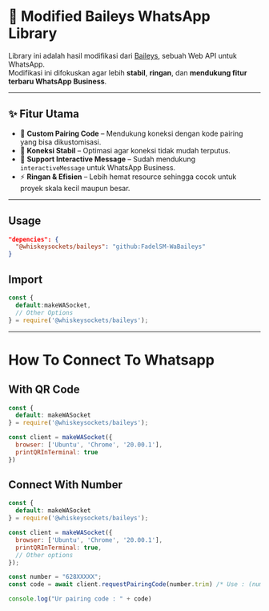 # 📱 Modified Baileys WhatsApp Library

Library ini adalah hasil modifikasi dari [Baileys](https://github.com/WhiskeySockets/Baileys), sebuah Web API untuk WhatsApp.  
Modifikasi ini difokuskan agar lebih **stabil**, **ringan**, dan **mendukung fitur terbaru WhatsApp Business**.

---

## ✨ Fitur Utama
- 🔑 **Custom Pairing Code** – Mendukung koneksi dengan kode pairing yang bisa dikustomisasi.  
- 🔗 **Koneksi Stabil** – Optimasi agar koneksi tidak mudah terputus.  
- 💬 **Support Interactive Message** – Sudah mendukung `interactiveMessage` untuk WhatsApp Business.  
- ⚡ **Ringan & Efisien** – Lebih hemat resource sehingga cocok untuk proyek skala kecil maupun besar.  

--- 

## Usage
```json
"depencies": {
  "@whiskeysockets/baileys": "github:FadelSM-WaBaileys"
}
```
## Import
```javascript
const {
  default:makeWASocket,
  // Other Options 
} = require('@whiskeysockets/baileys');
```

---
# How To Connect To Whatsapp
## With QR Code
```javascript
const {
  default: makeWASocket
} = require('@whiskeysockets/baileys');

const client = makeWASocket({
  browser: ['Ubuntu', 'Chrome', '20.00.1'],
  printQRInTerminal: true
})
```

## Connect With Number
```javascript
const {
  default: makeWASocket
} = require('@whiskeysockets/baileys');

const client = makeWASocket({
  browser: ['Ubuntu', 'Chrome', '20.00.1'],
  printQRInTerminal: true,
  // Other options
});

const number = "628XXXXX";
const code = await client.requestPairingCode(number.trim) /* Use : (number, "YYYYYYYY") for custom-pairing */

console.log("Ur pairing code : " + code)
```
